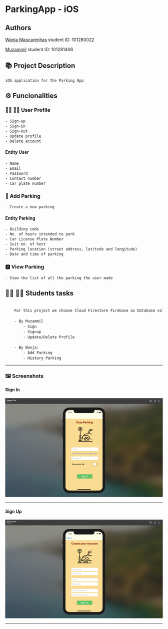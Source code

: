 # ParkingApp - iOS

## Authors

[Wanja Mascarenhas](https://github.com/mascarenhaswanja)
student ID: 101280022
    
[Muzammil](https://github.com/muzz56)
student ID: 101281406 

## :books: Project Description

    iOS application for the Parking App
    
## :gear: Funcionalities

### :woman_office_worker: :man_office_worker: User Profile

    - Sign-up
    - Sign-in
    - Sign-out
    - Update profile
    - Delete account 
    
#### Entity User
    - Name  
    - Email 
    - Password 
    - Contact number 
    - Car plate number 
       
### :car: Add Parking

    - Create a new parking

#### Entity Parking
    
    - Building code 
    - No. of hours intended to park 
    - Car License Plate Number
    - Suit no. of host
    - Parking location (street address, latitude and longitude)
    - Date and time of parking 

### :parking: View Parking

    - View the list of all the parking the user made
    
## :woman_student: :man_student: Students tasks

``` sh

    For this project we choose Cloud Firestore Firebase as Database solution

    - By Muzammil
        - Sign
        - Signup
        - Update/Delete Profile

    - By Wanja:     
        - Add Parking
        - History Parking
```
---

### 🖼️ Screenshots

#### Sign In

![](./screenshots/SignIn.png)

---

#### Sign Up

![](./screenshots/SignUp.png)

---




